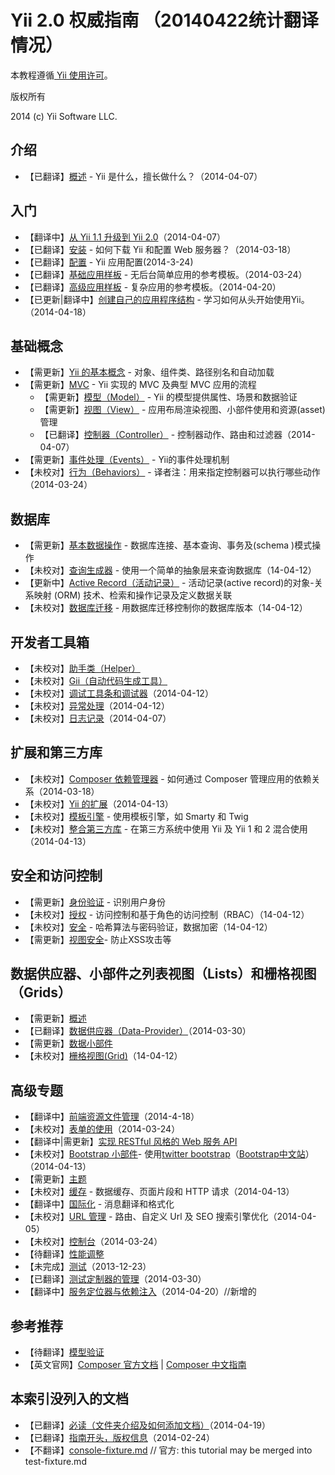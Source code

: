 Yii 2.0 权威指南 （20140422统计翻译情况）
===============================

本教程遵循[ Yii 使用许可](http://www.yiiframework.com/doc/terms/)。

版权所有 

2014 (c) Yii Software LLC.


介绍
------------

- 【已翻译】[概述](overview.md) - Yii 是什么，擅长做什么？（2014-04-07）

入门
---------------

- 【翻译中】[从 Yii 1.1 升级到 Yii 2.0](upgrade-from-v1.md)（2014-04-07）
- 【已翻译】[安装](installation.md) - 如何下载 Yii 和配置 Web 服务器？（2014-03-18）
- 【已翻译】[配置](configuration.md) -  Yii 应用配置(2014-3-24)
- 【已翻译】[基础应用样板](apps-basic.md) - 无后台简单应用的参考模板。（2014-03-24）
- 【已翻译】[高级应用样板](apps-advanced.md) - 复杂应用的参考模板。（2014-04-20）
- 【已更新|翻译中】[创建自己的应用程序结构](apps-own.md) - 学习如何从头开始使用Yii。（2014-04-18）

基础概念
-------------

- 【需更新】[Yii 的基本概念](basics.md) - 对象、组件类、路径别名和自动加载
- 【需更新】[MVC](mvc.md) - Yii 实现的 MVC 及典型 MVC 应用的流程
  - 【需更新】[模型（Model）](model.md) - Yii 的模型提供属性、场景和数据验证
  - 【需更新】[视图（View）](view.md) - 应用布局渲染视图、小部件使用和资源(asset)管理
  - 【已翻译】[控制器（Controller）](controller.md) - 控制器动作、路由和过滤器（2014-04-07）
- 【需更新】[事件处理（Events）](events.md) - Yii的事件处理机制
- 【未校对】[行为（Behaviors）](behaviors.md) - 译者注：用来指定控制器可以执行哪些动作（2014-03-24）

数据库
--------

- 【需更新】[基本数据操作](database-basics.md) - 数据库连接、基本查询、事务及(schema )模式操作
- 【未校对】[查询生成器](query-builder.md) - 使用一个简单的抽象层来查询数据库（14-04-12）
- 【更新中】[Active Record（活动记录）](active-record.md) - 活动记录(active record)的对象-关系映射 (ORM) 技术、检索和操作记录及定义数据关联
- 【未校对】[数据库迁移](console-migrate.md) - 用数据库迁移控制你的数据库版本（14-04-12）

开发者工具箱
------------------

- 【未校对】[助手类（Helper）](helpers.md)
- 【未校对】[Gii（自动代码生成工具）](gii.md)
- 【未校对】[调试工具条和调试器](module-debug.md)（2014-04-12）
- 【未校对】[异常处理](error.md)（2014-04-12）
- 【未校对】[日志记录](logging.md)（2014-04-07）

扩展和第三方库
----------------------------------

- 【未校对】[Composer 依赖管理器](composer.md) - 如何通过 Composer 管理应用的依赖关系（2014-03-18）
- 【未校对】[Yii 的扩展](extensions.md)（2014-04-13）
- 【未校对】[模板引擎](template.md) - 使用模板引擎，如 Smarty 和 Twig
- 【未校对】[整合第三方库](using-3rd-party-libraries.md) - 在第三方系统中使用 Yii 及 Yii 1 和 2 混合使用（2014-04-13）

安全和访问控制
---------------------------

- 【需更新】[身份验证](authentication.md) - 识别用户身份
- 【未校对】[授权](authorization.md) - 访问控制和基于角色的访问控制（RBAC）（14-04-12）
- 【未校对】[安全](security.md) - 哈希算法与密码验证，数据加密（14-04-12）
- 【需更新】[视图安全](view.md#security)- 防止XSS攻击等

数据供应器、小部件之列表视图（Lists）和栅格视图（Grids）
-------------------------------

- 【需更新】[概述](data-overview.md)
- 【已翻译】[数据供应器（Data-Provider）](data-providers.md)（2014-03-30）
- 【需更新】[数据小部件](data-widgets.md)
- 【未校对】[栅格视图(Grid)](data-grid.md)（14-04-12）

高级专题
---------------

- 【翻译中】[前端资源文件管理](assets.md)（2014-4-18）
- 【未校对】[表单的使用](form.md)（2014-03-24）
- 【翻译中|需更新】[实现 RESTful 风格的 Web 服务 API](rest.md)
- 【未校对】[Bootstrap 小部件](bootstrap-widgets.md)- 使用[twitter bootstrap](http://getbootstrap.com/)（[Bootstrap中文站](http://www.bootcss.com/)）（2014-04-13）
- 【需更新】[主题](theming.md)
- 【未校对】[缓存](caching.md) - 数据缓存、页面片段和 HTTP 请求（2014-04-13）
- 【翻译中】[国际化](i18n.md) - 消息翻译和格式化
- 【未校对】[URL 管理](url.md) - 路由、自定义 Url 及 SEO 搜索引擎优化（2014-04-05）
- 【未校对】[控制台](console.md)（2014-03-24）
- 【待翻译】[性能调整](performance.md)
- 【未完成】[测试](testing.md)（2013-12-23）
- 【已翻译】[测试定制器的管理](test-fixture.md)（2014-03-30）
- 【翻译中】[服务定位器与依赖注入](di.md)（2014-04-20）//新增的

参考推荐
----------

- 【待翻译】[模型验证](validation.md)
- 【英文官网】[Composer 官方文档](http://getcomposer.org) | [Composer 中文指南](https://github.com/5-say/composer-doc-cn)


本索引没列入的文档
----------

- 【已翻译】[必读（文件夹介绍及如何添加文档）](README.md)（2014-04-19）
- 【已翻译】[指南开头，版权信息](title.md)（2014-02-24）
- 【不翻译】[console-fixture.md](console-fixture.md) // 官方: this tutorial may be merged into test-fixture.md

